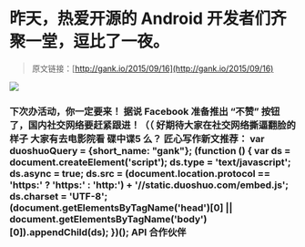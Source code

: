# 昨天，热爱开源的 Android 开发者们齐聚一堂，逗比了一夜。

> 原文链接：[http://gank.io/2015/09/16](http://gank.io/2015/09/16)

![](http://ww4.sinaimg.cn/mw1024/52eb2279jw1ew417xm6udg20mi0gwhdt.gif)

### 下次办活动，你一定要来！                                                                        据说 Facebook 准备推出 “不赞” 按钮了，国内社交网络要赶紧跟进！（（ 好期待大家在社交网络撕逼翻脸的样子                                                                                            大家有去电影院看 碟中谍5 么？                                                                                    匠心写作新文推荐：                                                                                var duoshuoQuery = {short_name: "gank"};    (function () {        var ds = document.createElement('script');        ds.type = 'text/javascript';        ds.async = true;        ds.src = (document.location.protocol == 'https:' ? 'https:' : 'http:') + '//static.duoshuo.com/embed.js';        ds.charset = 'UTF-8';        (document.getElementsByTagName('head')[0]        || document.getElementsByTagName('body')[0]).appendChild(ds);    })();                                API                            合作伙伴                                    


